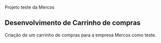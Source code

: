 Projeto teste da Mercos

## Desenvolvimento de Carrinho de compras
Criação de um carrinho de compras para a empresa Mercos como teste.
